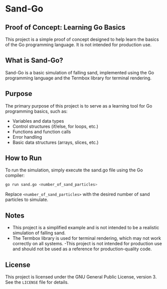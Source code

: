 # Sand-Go

## Proof of Concept: Learning Go Basics

This project is a simple proof of concept designed to help learn the basics of the Go programming language. It is not intended for production use.

## What is Sand-Go?
Sand-Go is a basic simulation of falling sand, implemented using the Go programming language and the Termbox library for terminal rendering.

## Purpose
The primary purpose of this project is to serve as a learning tool for Go programming basics, such as:

- Variables and data types
- Control structures (if/else, for loops, etc.)
- Functions and function calls
- Error handling
- Basic data structures (arrays, slices, etc.)

## How to Run
To run the simulation, simply execute the sand.go file using the Go compiler:

```bash
go run sand.go <number_of_sand_particles>
```

Replace ```<number_of_sand_particles>``` with the desired number of sand particles to simulate.

## Notes
- This project is a simplified example and is not intended to be a realistic simulation of falling sand.
- The Termbox library is used for terminal rendering, which may not work correctly on all systems.
-This project is not intended for production use and should not be used as a reference for production-quality code.

## License
This project is licensed under the GNU General Public License, version 3. See the ```LICENSE``` file for details.
